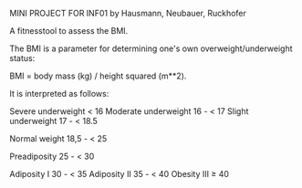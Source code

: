 
MINI PROJECT FOR INF01
by Hausmann, Neubauer, Ruckhofer

A fitnesstool to assess the BMI. 

The BMI is a parameter for determining one's own overweight/underweight status:

BMI = body mass (kg) / height squared (m**2).

It is interpreted as follows:

Severe underweight < 16 
Moderate underweight 16 - < 17
Slight underweight 17 - < 18.5

Normal weight 18,5 - < 25 

Preadiposity 25 - < 30 

Adiposity I 30 - < 35 
Adiposity II 35 - < 40
Obesity III ≥ 40


